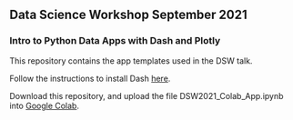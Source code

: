 ## Data Science Workshop September 2021
### Intro to Python Data Apps with Dash and Plotly

This repository contains the app templates used in the DSW talk. 

Follow the instructions to install Dash [here](https://dash.plotly.com/installation).

Download this repository, and upload the file DSW2021_Colab_App.ipynb into [Google Colab](https://colab.research.google.com/). 
